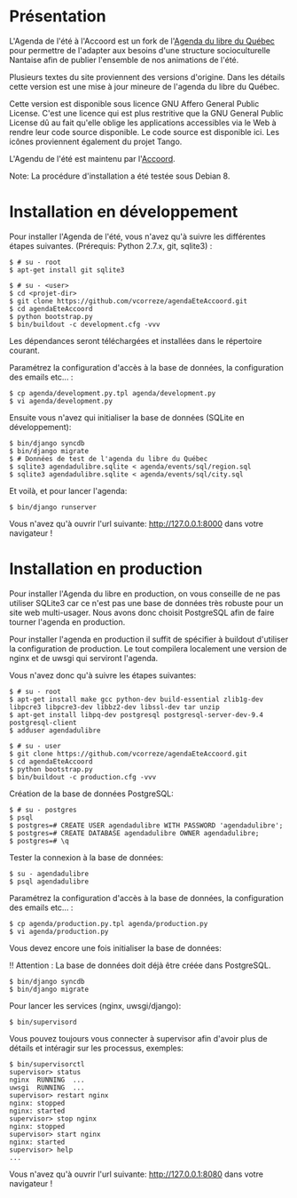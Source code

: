 Présentation
============

L'Agenda de l'été à l'Accoord est un fork de l'[Agenda du libre du Québec](https://github.com/mlhamel/agendadulibre) pour
permettre de l'adapter aux besoins d'une structure socioculturelle Nantaise
afin de publier l'ensemble de nos animations de l'été.

Plusieurs textes du site proviennent des versions d'origine. Dans les détails cette
version est une mise à jour mineure de l'agenda du libre du Québec.

Cette version est disponible sous licence GNU Affero General Public License.
C'est une licence qui est plus restritive que la GNU General Public License
dû au fait qu'elle oblige les applications accessibles via le Web à rendre leur
 code source disponible. Le code source est disponible ici. Les
icônes proviennent également du projet Tango.

L'Agendu de l'été est maintenu par l'[Accoord](https://www.accoord.fr/).

Note: La procédure d'installation a été testée sous Debian 8.

Installation en développement
=============================

Pour installer l'Agenda de l'été, vous n'avez qu'à suivre les différentes
étapes suivantes. (Prérequis: Python 2.7.x, git, sqlite3) :

    $ # su - root
    $ apt-get install git sqlite3

    $ # su - <user>
    $ cd <projet-dir>
    $ git clone https://github.com/vcorreze/agendaEteAccoord.git
    $ cd agendaEteAccoord
    $ python bootstrap.py
    $ bin/buildout -c development.cfg -vvv

Les dépendances seront téléchargées et installées dans le répertoire courant.

Paramétrez la configuration d'accès à la base de données, la 
configuration des emails etc... :

    $ cp agenda/development.py.tpl agenda/development.py
    $ vi agenda/development.py
    
Ensuite vous n'avez qui initialiser la base de données (SQLite en
développement):

    $ bin/django syncdb
    $ bin/django migrate
    $ # Données de test de l'agenda du libre du Québec
    $ sqlite3 agendadulibre.sqlite < agenda/events/sql/region.sql
    $ sqlite3 agendadulibre.sqlite < agenda/events/sql/city.sql
    
Et voilà, et pour lancer l'agenda:

    $ bin/django runserver

Vous n'avez qu'à ouvrir l'url suivante: http://127.0.0.1:8000 dans votre
navigateur !

Installation en production
===================

Pour installer l'Agenda du libre en production, on vous conseille de ne pas 
utiliser SQLite3 car ce n'est pas une base de données très robuste pour un 
site web multi-usager. Nous avons donc choisit PostgreSQL afin de faire tourner 
l'agenda en production.

Pour installer l'agenda en production il suffit de spécifier à buildout 
d'utiliser la configuration de production. Le tout compilera localement une
version de nginx et de uwsgi qui serviront l'agenda.

Vous n'avez donc qu'à suivre les étapes suivantes:

    $ # su - root
    $ apt-get install make gcc python-dev build-essential zlib1g-dev libpcre3 libpcre3-dev libbz2-dev libssl-dev tar unzip
    $ apt-get install libpq-dev postgresql postgresql-server-dev-9.4 postgresql-client 
    $ adduser agendadulibre

    $ # su - user
    $ git clone https://github.com/vcorreze/agendaEteAccoord.git
    $ cd agendaEteAccoord
    $ python bootstrap.py
    $ bin/buildout -c production.cfg -vvv

Création de la base de données PostgreSQL:

    $ # su - postgres
    $ psql
    $ postgres=# CREATE USER agendadulibre WITH PASSWORD 'agendadulibre';
    $ postgres=# CREATE DATABASE agendadulibre OWNER agendadulibre;
    $ postgres=# \q

Tester la connexion à la base de données:

    $ su - agendadulibre
    $ psql agendadulibre

Paramétrez la configuration d'accès à la base de données, la 
configuration des emails etc... :

    $ cp agenda/production.py.tpl agenda/production.py
    $ vi agenda/production.py

Vous devez encore une fois initialiser la base de données:

!! Attention : La base de données doit déjà être créée dans PostgreSQL.

    $ bin/django syncdb
    $ bin/django migrate
    
Pour lancer les services (nginx, uwsgi/django):

    $ bin/supervisord
    
Vous pouvez toujours vous connecter à supervisor afin d'avoir plus de détails
et intéragir sur les processus, exemples:

    $ bin/supervisorctl
    supervisor> status
    nginx  RUNNING  ...
    uwsgi  RUNNING  ...
    supervisor> restart nginx
    nginx: stopped
    nginx: started
    supervisor> stop nginx
    nginx: stopped
    supervisor> start nginx
    nginx: started
    supervisor> help
    ...

Vous n'avez qu'à ouvrir l'url suivante: http://127.0.0.1:8080 dans votre
navigateur !
